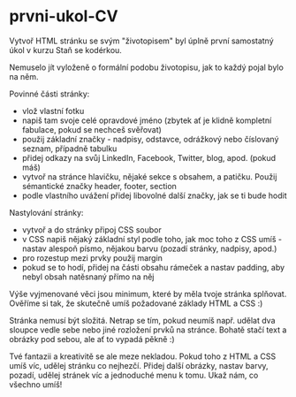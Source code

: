 # prvni-ukol-CV

Vytvoř HTML stránku se svým "životopisem" byl úplně první samostatný úkol v kurzu Staň se kodérkou.

Nemuselo jít vyloženě o formální podobu životopisu, jak to každý pojal bylo na něm.

Povinné části stránky:

  - vlož vlastní fotku
  - napiš tam svoje celé opravdové jméno (zbytek ať je klidně kompletní fabulace, pokud se nechceš svěřovat)
  - použij základní značky - nadpisy, odstavce, odrážkový nebo číslovaný seznam, případně tabulku
  - přidej odkazy na svůj LinkedIn, Facebook, Twitter, blog, apod. (pokud máš)
  - vytvoř na stránce hlavičku, nějaké sekce s obsahem, a patičku. Použij sémantické značky header, footer, section
  - podle vlastního uvážení přidej libovolné další značky, jak se ti bude hodit

Nastylování stránky:

  - vytvoř a do stránky připoj CSS soubor
  - v CSS napiš nějaký základní styl podle toho, jak moc toho z CSS umíš - nastav alespoň písmo, nějakou barvu (pozadí stránky, nadpisy, apod.)
  - pro rozestup mezi prvky použij margin
  - pokud se to hodí, přidej na části obsahu rámeček a nastav padding, aby nebyl obsah natěsnaný přímo na něj

Výše vyjmenované věci jsou minimum, které by měla tvoje stránka splňovat. Ověříme si tak, že skutečně umíš požadované základy HTML a CSS :)

Stránka nemusí být složitá. Netrap se tím, pokud neumíš např. udělat dva sloupce vedle sebe nebo jiné rozložení prvků na stránce. Bohatě stačí text a obrázky pod sebou, ale ať to vypadá pěkně :)

Tvé fantazii a kreativitě se ale meze nekladou. Pokud toho z HTML a CSS umíš víc, udělej stránku co nejhezčí. Přidej další obrázky, nastav barvy, pozadí, udělej stránek víc a jednoduché menu k tomu. Ukaž nám, co všechno umíš!
